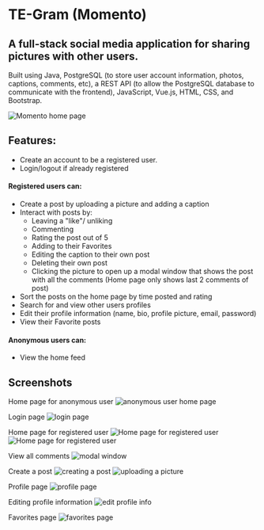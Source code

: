 # TE-Gram (Momento)
## A full-stack social media application for sharing pictures with other users. 

Built using Java, PostgreSQL (to store user account information, photos, captions, comments, etc), a REST API (to allow the PostgreSQL database to communicate with the frontend), JavaScript, Vue.js, HTML, CSS, and Bootstrap.

![Momento home page](https://res.cloudinary.com/depdfgnxo/image/upload/v1677980769/Momento/momento_home_page1_xhbxym.png)

## Features:
* Create an account to be a registered user.
* Login/logout if already registered
#### Registered users can:
* Create a post by uploading a picture and adding a caption
* Interact with posts by:
  * Leaving a "like"/ unliking
  * Commenting
  * Rating the post out of 5
  * Adding to their Favorites
  * Editing the caption to their own post
  * Deleting their own post
  * Clicking the picture to open up a modal window that shows the post with all the comments (Home page only shows last 2 comments of post)
* Sort the posts on the home page by time posted and rating
* Search for and view other users profiles
* Edit their profile information (name, bio, profile picture, email, password)
* View their Favorite posts

#### Anonymous users can:
* View the home feed
## Screenshots

Home page for anonymous user
![anonymous user home page](https://res.cloudinary.com/depdfgnxo/image/upload/v1677980489/Momento/momento_unregistered_hlbtf0.png)

Login page
![login page](https://res.cloudinary.com/depdfgnxo/image/upload/v1677980488/Momento/momento_login_k2co23.png)

Home page for registered user
![Home page for registered user](https://res.cloudinary.com/depdfgnxo/image/upload/v1677980769/Momento/momento_home_page1_xhbxym.png)
![Home page for registered user](https://res.cloudinary.com/depdfgnxo/image/upload/v1677980490/Momento/momento_home_page2_nq5okl.png)

View all comments
![modal window](https://res.cloudinary.com/depdfgnxo/image/upload/v1677980492/Momento/momento_modal2_ofd0jm.png)

Create a post
![creating a post](https://res.cloudinary.com/depdfgnxo/image/upload/v1677980488/Momento/momento_upload_usnq2a.png)
![uploading a picture](https://res.cloudinary.com/depdfgnxo/image/upload/v1677980489/Momento/momento_cloudinary_ydwec4.png)

Profile page
![profile page](https://res.cloudinary.com/depdfgnxo/image/upload/v1677980492/Momento/momento_profile_page_uu5wzg.png)

Editing profile information
![edit profile info](https://res.cloudinary.com/depdfgnxo/image/upload/v1677980489/Momento/momento_edit_profile_yl3xjx.png)

Favorites page
![favorites page](https://res.cloudinary.com/depdfgnxo/image/upload/v1677980493/Momento/momento_favs_ykxahn.png)



